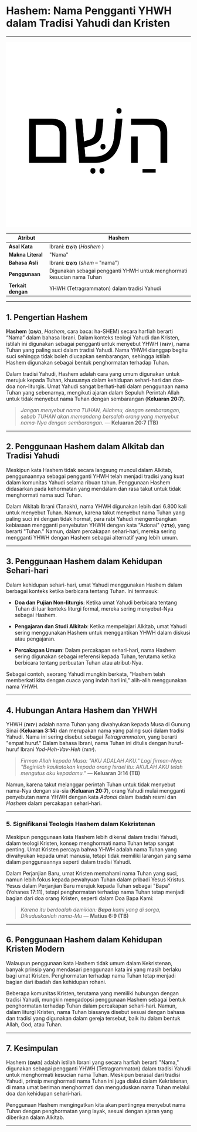 # Hashem: Nama Pengganti YHWH dalam Tradisi Yahudi dan Kristen

---

![Kata Hashem dalam tulian Ibrani](konten/img/nama_tuhan/hashem.svg)

| **Atribut** | **Hashem** |
|---|---|
| **Asal Kata** | Ibrani: **הַשֵּׁם** (*Hashem* ) |
| **Makna Literal** | "Nama" |
| **Bahasa Asli** | Ibrani: **מִשֵּם** (*shem* – "nama") |
| **Penggunaan** | Digunakan sebagai pengganti YHWH untuk menghormati kesucian nama Tuhan |
| **Terkait dengan** | YHWH (Tetragrammaton) dalam tradisi Yahudi |

---

## 1. Pengertian Hashem

**Hashem** (**הַשֵּׁם**, *Hashem*, cara baca: ha-SHEM) secara harfiah berarti “Nama” dalam bahasa Ibrani. Dalam konteks teologi Yahudi dan Kristen, istilah ini digunakan sebagai pengganti untuk menyebut YHWH (**יהוה**), nama Tuhan yang paling suci dalam tradisi Yahudi. Nama YHWH dianggap begitu suci sehingga tidak boleh diucapkan sembarangan, sehingga istilah Hashem digunakan sebagai bentuk penghormatan terhadap Tuhan.

Dalam tradisi Yahudi, Hashem adalah cara yang umum digunakan untuk merujuk kepada Tuhan, khususnya dalam kehidupan sehari-hari dan doa-doa non-liturgis. Umat Yahudi sangat berhati-hati dalam penggunaan nama Tuhan yang sebenarnya, mengikuti ajaran dalam Sepuluh Perintah Allah untuk tidak menyebut nama Tuhan dengan sembarangan (**Keluaran 20:7**).

> *Jangan menyebut nama TUHAN, Allahmu, dengan sembarangan, sebab TUHAN akan memandang bersalah orang yang menyebut nama-Nya dengan sembarangan.*
> — **Keluaran 20:7 (TB)**

---

## 2. Penggunaan Hashem dalam Alkitab dan Tradisi Yahudi

Meskipun kata Hashem tidak secara langsung muncul dalam Alkitab, penggunaannya sebagai pengganti YHWH telah menjadi tradisi yang kuat dalam komunitas Yahudi selama ribuan tahun. Penggunaan Hashem didasarkan pada kehormatan yang mendalam dan rasa takut untuk tidak menghormati nama suci Tuhan. 

Dalam Alkitab Ibrani (Tanakh), nama YHWH digunakan lebih dari 6.800 kali untuk menyebut Tuhan. Namun, karena takut menyebut nama Tuhan yang paling suci ini dengan tidak hormat, para rabi Yahudi mengembangkan kebiasaan mengganti penyebutan YHWH dengan kata "Adonai" (**אֲדֹנָי**), yang berarti "Tuhan." Namun, dalam percakapan sehari-hari, mereka sering mengganti YHWH dengan Hashem sebagai alternatif yang lebih umum.

---

## 3. Penggunaan Hashem dalam Kehidupan Sehari-hari

Dalam kehidupan sehari-hari, umat Yahudi menggunakan Hashem dalam berbagai konteks ketika berbicara tentang Tuhan. Ini termasuk:

- **Doa dan Pujian Non-liturgis**: Ketika umat Yahudi berbicara tentang Tuhan di luar konteks liturgi formal, mereka sering menyebut-Nya sebagai Hashem.

- **Pengajaran dan Studi Alkitab**: Ketika mempelajari Alkitab, umat Yahudi sering menggunakan Hashem untuk menggantikan YHWH dalam diskusi atau pengajaran.

- **Percakapan Umum**: Dalam percakapan sehari-hari, nama Hashem sering digunakan sebagai referensi kepada Tuhan, terutama ketika berbicara tentang perbuatan Tuhan atau atribut-Nya.

Sebagai contoh, seorang Yahudi mungkin berkata, "Hashem telah memberkati kita dengan cuaca yang indah hari ini," alih-alih menggunakan nama YHWH.

---

## 4. Hubungan Antara Hashem dan YHWH

YHWH (**יהוה**) adalah nama Tuhan yang diwahyukan kepada Musa di Gunung Sinai (**Keluaran 3:14**) dan merupakan nama yang paling suci dalam tradisi Yahudi. Nama ini sering disebut sebagai *Tetragrammaton*, yang berarti "empat huruf." Dalam bahasa Ibrani, nama Tuhan ini ditulis dengan huruf-huruf Ibrani *Yod-Heh-Vav-Heh* (יהוה).

> *Firman Allah kepada Musa: "AKU ADALAH AKU." Lagi firman-Nya: "Beginilah kaukatakan kepada orang Israel itu: AKULAH AKU telah mengutus aku kepadamu."*
> — **Keluaran 3:14 (TB)**

Namun, karena takut melanggar perintah Tuhan untuk tidak menyebut nama-Nya dengan sia-sia (**Keluaran 20:7**), orang Yahudi mulai mengganti penyebutan nama YHWH dengan kata *Adonai* dalam ibadah resmi dan *Hashem* dalam percakapan sehari-hari.

---

### **5. Signifikansi Teologis Hashem dalam Kekristenan**

Meskipun penggunaan kata Hashem lebih dikenal dalam tradisi Yahudi, dalam teologi Kristen, konsep menghormati nama Tuhan tetap sangat penting. Umat Kristen percaya bahwa YHWH adalah nama Tuhan yang diwahyukan kepada umat manusia, tetapi tidak memiliki larangan yang sama dalam penggunaannya seperti dalam tradisi Yahudi. 

Dalam Perjanjian Baru, umat Kristen memahami nama Tuhan yang suci, namun lebih fokus kepada pewahyuan Tuhan dalam pribadi Yesus Kristus. Yesus dalam Perjanjian Baru merujuk kepada Tuhan sebagai "Bapa" (Yohanes 17:11), tetapi penghormatan terhadap nama Tuhan tetap menjadi bagian dari doa orang Kristen, seperti dalam Doa Bapa Kami:

> *Karena itu berdoalah demikian: **Bapa** kami yang di sorga, Dikuduskanlah nama-Mu*
> — **Matius 6:9 (TB)**

---

## 6. Penggunaan Hashem dalam Kehidupan Kristen Modern

Walaupun penggunaan kata Hashem tidak umum dalam Kekristenan, banyak prinsip yang mendasari penggunaan kata ini yang masih berlaku bagi umat Kristen. Penghormatan terhadap nama Tuhan tetap menjadi bagian dari ibadah dan kehidupan rohani.

Beberapa komunitas Kristen, terutama yang memiliki hubungan dengan tradisi Yahudi, mungkin mengadopsi penggunaan Hashem sebagai bentuk penghormatan terhadap Tuhan dalam percakapan sehari-hari. Namun, dalam liturgi Kristen, nama Tuhan biasanya disebut sesuai dengan bahasa dan tradisi yang digunakan dalam gereja tersebut, baik itu dalam bentuk Allah, God, atau Tuhan.

---

## 7. Kesimpulan

Hashem (**הַשֵּׁם**) adalah istilah Ibrani yang secara harfiah berarti "Nama," digunakan sebagai pengganti YHWH (Tetragrammaton) dalam tradisi Yahudi untuk menghormati kesucian nama Tuhan. Meskipun berasal dari tradisi Yahudi, prinsip menghormati nama Tuhan ini juga diakui dalam Kekristenan, di mana umat beriman menghormati dan menguduskan nama Tuhan melalui doa dan kehidupan sehari-hari.

Penggunaan Hashem mengingatkan kita akan pentingnya menyebut nama Tuhan dengan penghormatan yang layak, sesuai dengan ajaran yang diberikan dalam Alkitab.

---